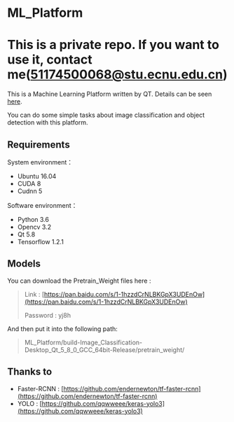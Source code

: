 # ML_Platform

# This is a private repo. If you want to use it, contact me(51174500068@stu.ecnu.edu.cn)

This is a Machine Learning Platform written by QT. Details can be seen [here](https://reborn8888.github.io/ML_Platform.html).

You can do some simple tasks about image classification and object detection with this platform.

## Requirements
System environment：
* Ubuntu 16.04
* CUDA 8
* Cudnn 5

Software environment：
* Python 3.6
* Opencv 3.2
* Qt 5.8
* Tensorflow 1.2.1

## Models
You can download the Pretrain_Weight files here :
> Link  : [https://pan.baidu.com/s/1-1hzzdCrNLBKGpX3UDEnOw](https://pan.baidu.com/s/1-1hzzdCrNLBKGpX3UDEnOw)</p>
  Password  : yj8h

And then put it into the following path:

> ML_Platform/build-Image_Classification-Desktop_Qt_5_8_0_GCC_64bit-Release/pretrain_weight/

## Thanks to
* Faster-RCNN : [https://github.com/endernewton/tf-faster-rcnn](https://github.com/endernewton/tf-faster-rcnn)
* YOLO : [https://github.com/qqwweee/keras-yolo3](https://github.com/qqwweee/keras-yolo3)